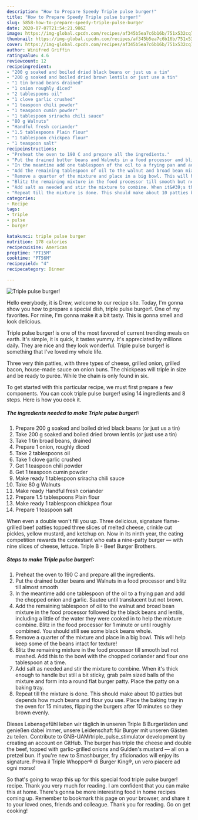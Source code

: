 ```yaml
---
description: "How to Prepare Speedy Triple pulse burger!"
title: "How to Prepare Speedy Triple pulse burger!"
slug: 5858-how-to-prepare-speedy-triple-pulse-burger
date: 2020-07-07T21:54:21.986Z
image: https://img-global.cpcdn.com/recipes/af345b5ea7c6b16b/751x532cq70/triple-pulse-burger-recipe-main-photo.jpg
thumbnail: https://img-global.cpcdn.com/recipes/af345b5ea7c6b16b/751x532cq70/triple-pulse-burger-recipe-main-photo.jpg
cover: https://img-global.cpcdn.com/recipes/af345b5ea7c6b16b/751x532cq70/triple-pulse-burger-recipe-main-photo.jpg
author: Winifred Griffin
ratingvalue: 4.6
reviewcount: 12
recipeingredient:
- "200 g soaked and boiled dried black beans or just us a tin"
- "200 g soaked and boiled dried brown lentils or just use a tin"
- "1 tin broad beans drained"
- "1 onion roughly diced"
- "2 tablespoons oil"
- "1 clove garlic crushed"
- "1 teaspoon chili powder"
- "1 teaspoon cumin powder"
- "1 tablespoon sriracha chili sauce"
- "80 g Walnuts"
- "Handful fresh coriander"
- "1.5 tablespoons Plain flour"
- "1 tablespoon chickpea flour"
- "1 teaspoon salt"
recipeinstructions:
- "Preheat the oven to 190 C and prepare all the ingredients."
- "Put the drained butter beans and Walnuts in a food processor and blitz till almost smooth"
- "In the meantime add one tablespoon of the oil to a frying pan and add the chopped onion and garlic. Sautee until translucent but not brown."
- "Add the remaining tablespoon of oil to the walnut and broad bean mixture in the food processor followed by the black beans and lentils, including a little of the water they were cooked in to help the mixture combine. Blitz in the food processor for 1 minute or until roughly combined. You should still see some black beans whole."
- "Remove a quarter of the mixture and place in a big bowl. This will help keep some of the beans intact for texture!"
- "Blitz the remaining mixture in the food processor till smooth but not mashed. Add this to the bowl with the chopped coriander and flour one tablespoon at a time."
- "Add salt as needed and stir the mixture to combine. When it&#39;s thick enough to handle but still a bit sticky, grab palm sized balls of the mixture and form into a round flat burger patty. Place the patty on a baking tray."
- "Repeat till the mixture is done. This should make about 10 patties but depends how much beans and flour you use. Place the baking tray in the oven for 15 minutes, flipping the burgers after 10 minutes so they brown evenly."
categories:
- Recipe
tags:
- triple
- pulse
- burger

katakunci: triple pulse burger 
nutrition: 178 calories
recipecuisine: American
preptime: "PT15M"
cooktime: "PT56M"
recipeyield: "4"
recipecategory: Dinner

---
```



![Triple pulse burger!](https://img-global.cpcdn.com/recipes/af345b5ea7c6b16b/751x532cq70/triple-pulse-burger-recipe-main-photo.jpg)

Hello everybody, it is Drew, welcome to our recipe site. Today, I'm gonna show you how to prepare a special dish, triple pulse burger!. One of my favorites. For mine, I'm gonna make it a bit tasty. This is gonna smell and look delicious.

Triple pulse burger! is one of the most favored of current trending meals on earth. It's simple, it is quick, it tastes yummy. It's appreciated by millions daily. They are nice and they look wonderful. Triple pulse burger! is something that I've loved my whole life.

Three very thin patties, with three types of cheese, grilled onion, grilled bacon, house-made sauce on onion buns. The chickpeas will triple in size and be ready to purée. While the chain is only found in six.


To get started with this particular recipe, we must first prepare a few components. You can cook triple pulse burger! using 14 ingredients and 8 steps. Here is how you cook it.

<!--inarticleads1-->

##### The ingredients needed to make Triple pulse burger!:

1. Prepare 200 g soaked and boiled dried black beans (or just us a tin)
1. Take 200 g soaked and boiled dried brown lentils (or just use a tin)
1. Take 1 tin broad beans, drained
1. Prepare 1 onion, roughly diced
1. Take 2 tablespoons oil
1. Take 1 clove garlic crushed
1. Get 1 teaspoon chili powder
1. Get 1 teaspoon cumin powder
1. Make ready 1 tablespoon sriracha chili sauce
1. Take 80 g Walnuts
1. Make ready Handful fresh coriander
1. Prepare 1.5 tablespoons Plain flour
1. Make ready 1 tablespoon chickpea flour
1. Prepare 1 teaspoon salt


When even a double won&#39;t fill you up. Three delicious, signature flame-grilled beef patties topped three slices of melted cheese, crinkle cut pickles, yellow mustard, and ketchup on. Now in its ninth year, the eating competition rewards the contestant who eats a nine-patty burger — with nine slices of cheese, lettuce. Triple B - Beef Burger Brothers. 

<!--inarticleads2-->

##### Steps to make Triple pulse burger!:

1. Preheat the oven to 190 C and prepare all the ingredients.
1. Put the drained butter beans and Walnuts in a food processor and blitz till almost smooth
1. In the meantime add one tablespoon of the oil to a frying pan and add the chopped onion and garlic. Sautee until translucent but not brown.
1. Add the remaining tablespoon of oil to the walnut and broad bean mixture in the food processor followed by the black beans and lentils, including a little of the water they were cooked in to help the mixture combine. Blitz in the food processor for 1 minute or until roughly combined. You should still see some black beans whole.
1. Remove a quarter of the mixture and place in a big bowl. This will help keep some of the beans intact for texture!
1. Blitz the remaining mixture in the food processor till smooth but not mashed. Add this to the bowl with the chopped coriander and flour one tablespoon at a time.
1. Add salt as needed and stir the mixture to combine. When it&#39;s thick enough to handle but still a bit sticky, grab palm sized balls of the mixture and form into a round flat burger patty. Place the patty on a baking tray.
1. Repeat till the mixture is done. This should make about 10 patties but depends how much beans and flour you use. Place the baking tray in the oven for 15 minutes, flipping the burgers after 10 minutes so they brown evenly.


Dieses Lebensgefühl leben wir täglich in unseren Triple B Burgerläden und genießen dabei immer, unsere Leidenschaft für Burger mit unseren Gästen zu teilen. Contribute to GNB-UAM/triple_pulse_stimulator development by creating an account on GitHub. The burger has triple the cheese and double the beef, topped with garlic-grilled onions and Gulden&#39;s mustard — all on a pretzel bun. If you&#39;re new to Smashburger, fry aficionados will enjoy its signature. Prova il Triple Whopper® di Burger King®, un vero piacere ad ogni morso! 

So that's going to wrap this up for this special food triple pulse burger! recipe. Thank you very much for reading. I am confident that you can make this at home. There's gonna be more interesting food in home recipes coming up. Remember to bookmark this page on your browser, and share it to your loved ones, friends and colleague. Thank you for reading. Go on get cooking!
